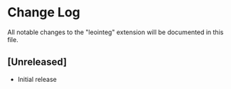# Change Log

All notable changes to the "leointeg" extension will be documented in this file.

## [Unreleased]

- Initial release
